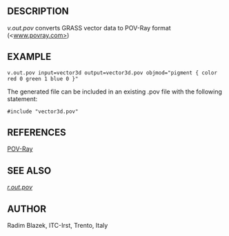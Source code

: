 ## DESCRIPTION

*v.out.pov* converts GRASS vector data to POV-Ray format
(<www.povray.com>)

## EXAMPLE

```shell
v.out.pov input=vector3d output=vector3d.pov objmod="pigment { color red 0 green 1 blue 0 }"
```

The generated file can be included in an existing .pov file with the
following statement:

```shell
#include "vector3d.pov"
```

## REFERENCES

[POV-Ray](http://www.povray.com)

## SEE ALSO

*[r.out.pov](r.out.pov.md)*

## AUTHOR

Radim Blazek, ITC-Irst, Trento, Italy
